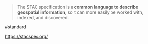 > The STAC specification is a **common language to describe geospatial information**, so it can more easily be worked with, indexed, and discovered.

#standard 

https://stacspec.org/